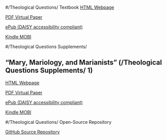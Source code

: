 #/Theological Questions/ Textbook
[HTML Webpage](derivatives/TheologicalQuestions.html)

[PDF Virtual Paper](derivatives/TheologicalQuestions.pdf)

[ePub (DAISY accessibility compliant)](derivatives/TheologicalQuestions.epub)

[Kindle MOBI](derivatives/TheologicalQuestions.mobi)

#/Theological Questions Supplements/

## “Mary, Mariology, and Marianists” (/Theological Questions Supplements/ 1)
[HTML Webpage](supplements/mary/text.html)

[PDF Virtual Paper](supplements/mary/text.pdf)

[ePub (DAISY accessibility compliant)](supplements/mary/text.epub)

[Kindle MOBI](supplements/mary/text.mobi)

#/Theological Questions/ Open-Source Repository

[GitHub Source Repository](https://github.com/thanneken/TheologicalQuestions/)
